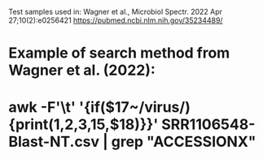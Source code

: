 Test samples used in:
Wagner et al., Microbiol Spectr. 2022 Apr 27;10(2):e0256421
https://pubmed.ncbi.nlm.nih.gov/35234489/

# Example of search method from Wagner et al. (2022):
# awk -F'\t' '{if($17~/virus/){print($1,$2,$3,$15,$18)}}' SRR1106548-Blast-NT.csv | grep "ACCESSIONX"

